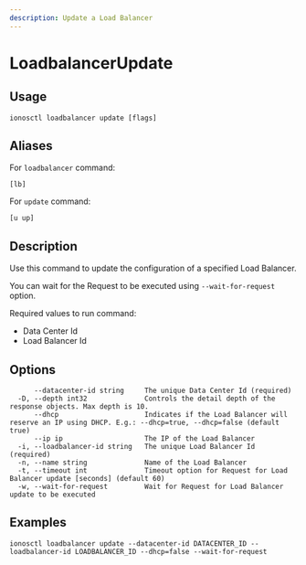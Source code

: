 ```yaml
---
description: Update a Load Balancer
---
```


# LoadbalancerUpdate

## Usage

```text
ionosctl loadbalancer update [flags]
```

## Aliases

For `loadbalancer` command:

```text
[lb]
```

For `update` command:

```text
[u up]
```

## Description

Use this command to update the configuration of a specified Load Balancer.

You can wait for the Request to be executed using `--wait-for-request` option.

Required values to run command:

* Data Center Id
* Load Balancer Id

## Options

```text
      --datacenter-id string     The unique Data Center Id (required)
  -D, --depth int32              Controls the detail depth of the response objects. Max depth is 10.
      --dhcp                     Indicates if the Load Balancer will reserve an IP using DHCP. E.g.: --dhcp=true, --dhcp=false (default true)
      --ip ip                    The IP of the Load Balancer
  -i, --loadbalancer-id string   The unique Load Balancer Id (required)
  -n, --name string              Name of the Load Balancer
  -t, --timeout int              Timeout option for Request for Load Balancer update [seconds] (default 60)
  -w, --wait-for-request         Wait for Request for Load Balancer update to be executed
```

## Examples

```text
ionosctl loadbalancer update --datacenter-id DATACENTER_ID --loadbalancer-id LOADBALANCER_ID --dhcp=false --wait-for-request
```

